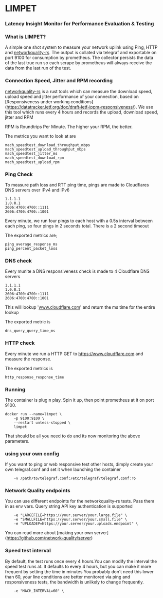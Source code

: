 # LIMPET
### Latency Insight Monitor for Performance Evaluation & Testing

### What is LIMPET?
A simple one shot system to measure your network uplink using Ping, HTTP and 
[networkquality-rs](https://github.com/cloudflare/networkquality-rs/).
The output is collated via telegraf and exportable on port 9100 for consumption 
by prometheus. The collector persists the data of the last true run so each
scrape by prometheus will always receive the data from the last run of the test.

### Connection Speed, Jitter and RPM recording
[networkquality-rs](https://github.com/cloudflare/networkquality-rs/) is a rust 
tools which can measure the download speed, upload speed and jitter performance 
of your connection, based on [Responsiveness under working conditions]
(https://datatracker.ietf.org/doc/draft-ietf-ippm-responsiveness/). We use this
tool which runs every 4 hours and records the upload, download speed, jitter
and RPM 

RPM is Roundtrips Per Minute. The higher your RPM, the better. 

The metrics you want to look at are 
```
mach_speedtest_download_throughput_mbps
mach_speedtest_upload_throughput_mbps
mach_speedtest_jitter_ms
mach_speedtest_download_rpm
mach_speedtest_upload_rpm

```


### Ping Check
To measure path loss and RTT ping time, pings are made to Cloudflares 
DNS servers over IPv4 and IPv6
```
1.1.1.1
1.0.0.1
2606:4700:4700::1111
2606:4700:4700::1001
```
Every minute, we run four pings to each host with a 0.5s interval between 
each ping, so four pings in 2 seconds total. There is a 2 second timeout

The exported metrics are;

```
ping_average_response_ms
ping_percent_packet_loss
```

### DNS check
Every munite a DNS responsiveness check is made to 4 Cloudflare DNS servers
```
1.1.1.1
1.0.0.1
2606:4700:4700::1111
2606:4700:4700::1001
```
This will lookup 'www.cloudflare.com' and return the ms time for the entire 
lookup

The exported metric is 
```
dns_query_query_time_ms
```

### HTTP check
Every minute we run a HTTP GET to https://www.cloudflare.com and measure the 
response. 

The exported metrics is 

```
http_response_response_time
```


### Running
The container is plug n play. Spin it up, then point prometheus at it on 
port 9100.


```
docker run --name=limpet \
	-p 9100:9100 \
	--restart unless-stopped \
	limpet
```

That should be all you need to do and its now monitoring the above parameters.

### using your own config
If you want to ping or web responsive test other hosts, dimply create your own 
telegraf.conf and set it when launching the container

```
	-v /path/to/telegraf.conf:/etc/telegraf/telegraf.conf:ro 
```

### Network Quality endpoints
You can use different endpoints for the networkquality-rs tests. Pass them in as
env vars. Query string API key authentication is supported

```	
	-e "LARGEFILE=https://your.server/your.large.file" \
	-e "SMALLFILE=https://your.server/your.small.file" \
	-e "UPLOADEP=https://your.server/your.uploads.endpoint" \
```
You can read more about [making your own server]
(https://github.com/network-quality/server)

### Speed test interval
By default, the test runs once every 4 hours.You can modify the interval the 
speed test runs at. It defaults to every 4 hours, 
but you can make it more frequent by setting the time in minutes
You probably don't need this lower than 60, your line conditions are better 
monitored via ping and responsiveness tests, the bandwidth is unlikely to change 
frequently.

```
	-e "MACH_INTERVAL=60" \
```
